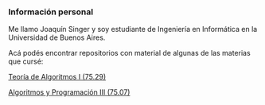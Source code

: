### Información personal

Me llamo Joaquín Singer y soy estudiante de Ingeniería en Informática en la Universidad de Buenos Aires.

Acá podés encontrar repositorios con material de algunas de las materias que cursé:

[Teoría de Algoritmos I (75.29)](https://github.com/josinger/7529-TeoriaDeAlgoritmos)

[Algoritmos y Programación III (75.07)](https://github.com/josinger/7507-AlgoritmosYProgramacion3)

